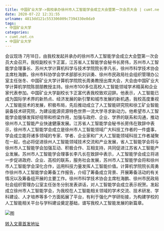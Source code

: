 ```yaml
---
title: 中国矿业大学->我校承办徐州市人工智能学会成立大会暨第一次会员大会 | cumt.net.cn
date: 2020-07-22 12:31:55
urlname: 4813dd121c553306009c7394330e0da9
tags: 
- 中国矿业大学
categories:
- cumt.net.cn
- 中国矿业大学
---
```

会议现场 7月18日，由我校发起并承办的徐州市人工智能学会成立大会暨第一次会员大会召开。我校副校长卞正富，江苏省人工智能学会秘书长房伟，苏州市人工智能学会理事长、苏州大学计算机科学与技术学院院长李凡长，徐州市科学技术协会主席杜海鹏，徐州市科协学会学术部部长刘训勇、徐州市民政局社会组织管理办公室主任张冬、中国矿业大学计算机学院院长周勇教授出席大会，大会由中国矿业大学计算机学院陈朋朋教授主持。徐州市100多位高校人工智能领域学术精英和企业家代表参加。中国矿业大学副校长卞正富代表我校致欢迎辞。他表示，人工智能已成为国际学术界的新热点、经济发展的新引擎和城市发展的新机遇，我校高度重视人工智能技术的发展，积极布局，先后推动成立了人工智能研究院和徐工矿业智能装备技术研究院，为建设能源资源特色世界一流大学寻求新动力。他希望市人工智能学会能够发挥好纽带和桥梁作用，加强与政府、企业、学界的联系和沟通，推动徐州市人工智能产业快速健康发展。江苏省人工智能学会秘书长房伟在致辞中表示，徐州市人工智能学会成立是徐州市人工智能领域广大科技工作者的一件盛事，学会成立能将诸多领域的专家、学者、企业家和广大人工智能领域科技工作者凝聚在一起，也必将促进徐州人工智能领域技术交流和产业发展，省人工智能学会将与徐州市人工智能学会加强互动、积极合作、互相支持，共同促进江苏省人工智能产业发展。苏州市人工智能学会理事长李凡长在致辞中表示，人工智能学会成立将进一步促进政府、企业、高校的联系，服务社会发展，苏州市人工智能学会将和徐州市人工智能学会深化合作，运用科技力量发挥人工智能价值。计算机学院院长周勇作徐州市人工智能学会筹备工作报告，介绍了筹备成立背景、开展筹备活动的有关情况以及筹备组开展的主要工作。徐州市科学技术协会主席杜海鹏、徐州市民政局社会组织管理办公室主任张冬分别发表讲话，对人工智能学会成立表示祝贺。发起成立徐州市人工智能学会，为我校在人工智能相关领域的学术交流、技术研发、学科建设、人才培养等多个方面拓展了平台，有利于强化产学研衔接，为构建学校的人工智能相关平台与学科建设奠定基础，谱写我校人工智能发展的新篇章。

![图](http://xwzx.cumt.edu.cn/_upload/article/images/6d/a1/4fa6b99d4cf9a50fe8c690830321/6eb3de0f-aaff-417c-8b0b-6a16952d5a17.jpg)

[转入文章首发地址](http://xwzx.cumt.edu.cn/ba/d5/c523a572117/page.htm)